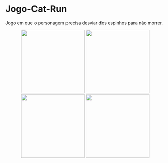 # Jogo-Cat-Run
Jogo em que o personagem precisa desviar dos espinhos para não morrer.

<div align="center">
<img src="https://user-images.githubusercontent.com/30248962/156824362-c98e07d3-8718-422c-912e-d9c6dc3962cd.gif" width="200px">
 <img src="https://user-images.githubusercontent.com/30248962/156824755-e6616c28-ebef-406a-9453-89c9c6ddca2c.jpeg" width="200px">
  <img src="https://user-images.githubusercontent.com/30248962/156824780-34ef3aae-0b90-48fe-9686-068f95645eea.jpeg" width="200px">
  <img src="https://user-images.githubusercontent.com/30248962/156818767-0906c89b-44b5-446b-b9cb-02b41368d8ac.jpeg" width="200px">
</div>
